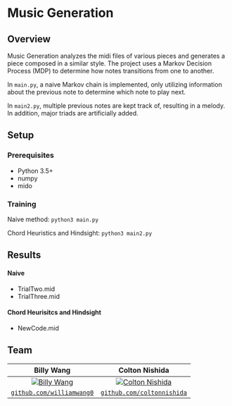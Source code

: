 # Music Generation

## Overview
Music Generation analyzes the midi files of various pieces and generates a piece composed in a similar style. The project uses a Markov Decision Process (MDP) to determine how notes transitions from one to another.

In `main.py`, a naive Markov chain is implemented, only utilizing information about the previous note to determine which note to play next.

In `main2.py`, multiple previous notes are kept track of, resulting in a melody. In addition, major triads are artificially added.

## Setup

### Prerequisites
* Python 3.5+
* numpy
* mido

### Training

Naive method: `python3 main.py`

Chord Heuristics and Hindsight: `python3 main2.py`

## Results

#### Naive
* TrialTwo.mid
* TrialThree.mid

#### Chord Heurisitcs and Hindsight
* NewCode.mid

## Team
| **Billy Wang**</a> | **Colton Nishida**</a> |
| :---: |:---:|
| [![Billy Wang](https://avatars1.githubusercontent.com/u/46856940?v=4&s=200)](https://github.com/williamwang0)    | [![Colton Nishida](https://avatars2.githubusercontent.com/u/46944125?v=4&s=200)](https://github.com/coltonnishida) |
| <a href="https://github.com/williamwang0" target="_blank">`github.com/williamwang0`</a> | <a href="https://github.com/coltonnishida" target="_blank">`github.com/coltonnishida`</a> |
